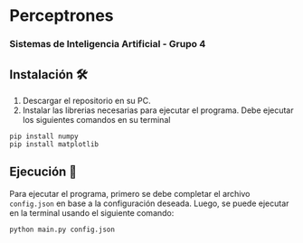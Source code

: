 # Perceptrones

### Sistemas de Inteligencia Artificial - Grupo 4

## Instalación 🛠️

1. Descargar el repositorio en su PC.
2. Instalar las librerias necesarias para ejecutar el programa. Debe ejecutar los siguientes comandos en su terminal
```
pip install numpy
pip install matplotlib
```


## Ejecución 🚀

Para ejecutar el programa, primero se debe completar el archivo `config.json` en base a la configuración deseada.
Luego, se puede ejecutar en la terminal usando el siguiente comando:
```
python main.py config.json
```
